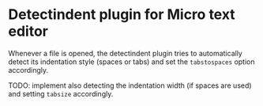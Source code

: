 # Detectindent plugin for Micro text editor

Whenever a file is opened, the detectindent plugin tries to automatically detect its indentation style (spaces or tabs) and set the `tabstospaces` option accordingly.

TODO: implement also detecting the indentation width (if spaces are used) and setting `tabsize` accordingly.
